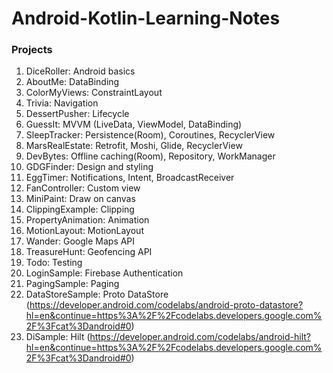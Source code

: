 # Android-Kotlin-Learning-Notes

### Projects

1. DiceRoller: Android basics
2. AboutMe: DataBinding
3. ColorMyViews: ConstraintLayout
4. Trivia: Navigation
5. DessertPusher: Lifecycle
6. GuessIt: MVVM (LiveData, ViewModel, DataBinding)
7. SleepTracker: Persistence(Room), Coroutines, RecyclerView
8. MarsRealEstate: Retrofit, Moshi, Glide, RecyclerView
9. DevBytes: Offline caching(Room), Repository, WorkManager
10. GDGFinder: Design and styling
11. EggTimer: Notifications, Intent, BroadcastReceiver
12. FanController: Custom view
13. MiniPaint: Draw on canvas
14. ClippingExample: Clipping
15. PropertyAnimation: Animation
16. MotionLayout: MotionLayout
17. Wander: Google Maps API
18. TreasureHunt: Geofencing API
19. Todo: Testing
20. LoginSample: Firebase Authentication
21. PagingSample: Paging [](https://developer.android.com/codelabs/android-paging?hl=en&continue=https%3A%2F%2Fcodelabs.developers.google.com%2F%3Fcat%3Dandroid#0)
22. DataStoreSample: Proto DataStore (https://developer.android.com/codelabs/android-proto-datastore?hl=en&continue=https%3A%2F%2Fcodelabs.developers.google.com%2F%3Fcat%3Dandroid#0)
23. DiSample: Hilt (https://developer.android.com/codelabs/android-hilt?hl=en&continue=https%3A%2F%2Fcodelabs.developers.google.com%2F%3Fcat%3Dandroid#0)
